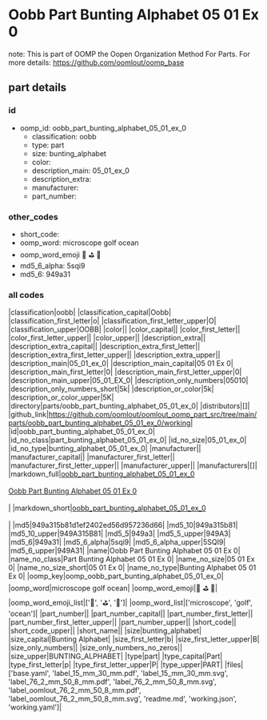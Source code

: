 # Oobb Part Bunting Alphabet 05 01 Ex 0  

note: This is part of OOMP the Oopen Organization Method For Parts. For more details: https://github.com/oomlout/oomp_base

##  part details





### id
* oomp_id: oobb_part_bunting_alphabet_05_01_ex_0
  * classification: oobb
  * type: part
  * size: bunting_alphabet
  * color: 
  * description_main: 05_01_ex_0
  * description_extra: 
  * manufacturer: 
  * part_number: 

### other_codes
* short_code: 
* oomp_word: microscope golf ocean
* oomp_word_emoji :microscope: :golf: :ocean:
* md5_6_alpha: 5sqi9
* md5_6: 949a31

### all codes 
|classification|oobb|
|classification_capital|Oobb|
|classification_first_letter|o|
|classification_first_letter_upper|O|
|classification_upper|OOBB|
|color||
|color_capital||
|color_first_letter||
|color_first_letter_upper||
|color_upper||
|description_extra||
|description_extra_capital||
|description_extra_first_letter||
|description_extra_first_letter_upper||
|description_extra_upper||
|description_main|05_01_ex_0|
|description_main_capital|05 01 Ex 0|
|description_main_first_letter|0|
|description_main_first_letter_upper|0|
|description_main_upper|05_01_EX_0|
|description_only_numbers|05010|
|description_only_numbers_short|5k|
|description_or_color|5k|
|description_or_color_upper|5K|
|directory|parts/oobb_part_bunting_alphabet_05_01_ex_0|
|distributors|[]|
|github_link|https://github.com/oomlout/oomlout_oomp_part_src/tree/main/parts/oobb_part_bunting_alphabet_05_01_ex_0/working|
|id|oobb_part_bunting_alphabet_05_01_ex_0|
|id_no_class|part_bunting_alphabet_05_01_ex_0|
|id_no_size|05_01_ex_0|
|id_no_type|bunting_alphabet_05_01_ex_0|
|manufacturer||
|manufacturer_capital||
|manufacturer_first_letter||
|manufacturer_first_letter_upper||
|manufacturer_upper||
|manufacturers|[]|
|markdown_full|[oobb_part_bunting_alphabet_05_01_ex_0](https://github.com/oomlout/oomlout_oomp_part_src/tree/main/parts/oobb_part_bunting_alphabet_05_01_ex_0/working)<br>[](https://github.com/oomlout/oomlout_oomp_part_src/tree/main/parts/oobb_part_bunting_alphabet_05_01_ex_0/working)<br>[Oobb Part Bunting Alphabet 05 01 Ex 0](https://github.com/oomlout/oomlout_oomp_part_src/tree/main/parts/oobb_part_bunting_alphabet_05_01_ex_0/working)<br><br>|
|markdown_short|[oobb_part_bunting_alphabet_05_01_ex_0](https://github.com/oomlout/oomlout_oomp_part_src/tree/main/parts/oobb_part_bunting_alphabet_05_01_ex_0/working)<br><br>|
|md5|949a315b81d1ef2402ed56d957236d66|
|md5_10|949a315b81|
|md5_10_upper|949A315B81|
|md5_5|949a3|
|md5_5_upper|949A3|
|md5_6|949a31|
|md5_6_alpha|5sqi9|
|md5_6_alpha_upper|5SQI9|
|md5_6_upper|949A31|
|name|Oobb Part Bunting Alphabet 05 01 Ex 0|
|name_no_class|Part Bunting Alphabet 05 01 Ex 0|
|name_no_size|05 01 Ex 0|
|name_no_size_short|05 01 Ex 0|
|name_no_type|Bunting Alphabet 05 01 Ex 0|
|oomp_key|oomp_oobb_part_bunting_alphabet_05_01_ex_0|
|oomp_word|microscope golf ocean|
|oomp_word_emoji|:microscope: :golf: :ocean:|
|oomp_word_emoji_list|[':microscope:', ':golf:', ':ocean:']|
|oomp_word_list|['microscope', 'golf', 'ocean']|
|part_number||
|part_number_capital||
|part_number_first_letter||
|part_number_first_letter_upper||
|part_number_upper||
|short_code||
|short_code_upper||
|short_name||
|size|bunting_alphabet|
|size_capital|Bunting Alphabet|
|size_first_letter|b|
|size_first_letter_upper|B|
|size_only_numbers||
|size_only_numbers_no_zeros||
|size_upper|BUNTING_ALPHABET|
|type|part|
|type_capital|Part|
|type_first_letter|p|
|type_first_letter_upper|P|
|type_upper|PART|
|files|['base.yaml', 'label_15_mm_30_mm.pdf', 'label_15_mm_30_mm.svg', 'label_76_2_mm_50_8_mm.pdf', 'label_76_2_mm_50_8_mm.svg', 'label_oomlout_76_2_mm_50_8_mm.pdf', 'label_oomlout_76_2_mm_50_8_mm.svg', 'readme.md', 'working.json', 'working.yaml']|
